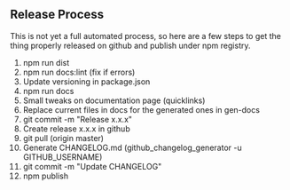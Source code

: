 ## Release Process

This is not yet a full automated process, so here are a few steps to get the thing properly released on github
and publish under npm registry.

1. npm run dist
2. npm run docs:lint (fix if errors)
3. Update versioning in package.json
4. npm run docs
5. Small tweaks on documentation page (quicklinks)
6. Replace current files in docs for the generated ones in gen-docs
7. git commit -m "Release x.x.x"
8. Create release x.x.x in github
9. git pull (origin master)
10. Generate CHANGELOG.md (github_changelog_generator -u GITHUB_USERNAME)
11. git commit -m "Update CHANGELOG"
12. npm publish
